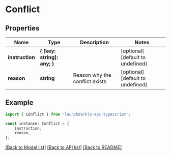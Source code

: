 # Conflict


## Properties

Name | Type | Description | Notes
------------ | ------------- | ------------- | -------------
**instruction** | **{ [key: string]: any; }** |  | [optional] [default to undefined]
**reason** | **string** | Reason why the conflict exists | [optional] [default to undefined]

## Example

```typescript
import { Conflict } from 'launchdarkly-api-typescript';

const instance: Conflict = {
    instruction,
    reason,
};
```

[[Back to Model list]](../README.md#documentation-for-models) [[Back to API list]](../README.md#documentation-for-api-endpoints) [[Back to README]](../README.md)
